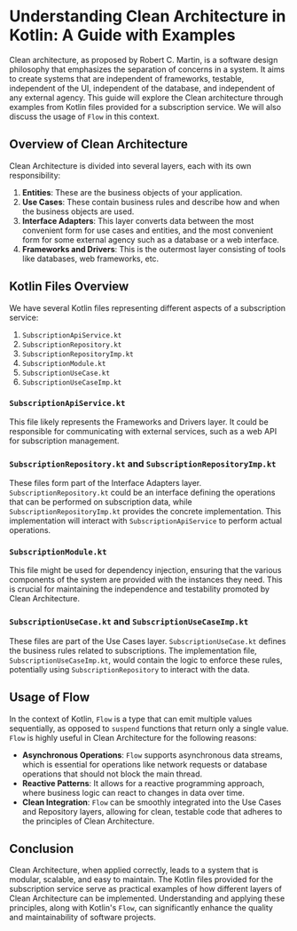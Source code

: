 
# Understanding Clean Architecture in Kotlin: A Guide with Examples

Clean architecture, as proposed by Robert C. Martin, is a software design philosophy that emphasizes the separation of concerns in a system. It aims to create systems that are independent of frameworks, testable, independent of the UI, independent of the database, and independent of any external agency. This guide will explore the Clean architecture through examples from Kotlin files provided for a subscription service. We will also discuss the usage of `Flow` in this context.

## Overview of Clean Architecture

Clean Architecture is divided into several layers, each with its own responsibility:

1.  **Entities**: These are the business objects of your application.
2.  **Use Cases**: These contain business rules and describe how and when the business objects are used.
3.  **Interface Adapters**: This layer converts data between the most convenient form for use cases and entities, and the most convenient form for some external agency such as a database or a web interface.
4.  **Frameworks and Drivers**: This is the outermost layer consisting of tools like databases, web frameworks, etc.

## Kotlin Files Overview

We have several Kotlin files representing different aspects of a subscription service:

1.  `SubscriptionApiService.kt`
2.  `SubscriptionRepository.kt`
3.  `SubscriptionRepositoryImp.kt`
4.  `SubscriptionModule.kt`
5.  `SubscriptionUseCase.kt`
6.  `SubscriptionUseCaseImp.kt`

### `SubscriptionApiService.kt`

This file likely represents the Frameworks and Drivers layer. It could be responsible for communicating with external services, such as a web API for subscription management.

### `SubscriptionRepository.kt` and `SubscriptionRepositoryImp.kt`

These files form part of the Interface Adapters layer. `SubscriptionRepository.kt` could be an interface defining the operations that can be performed on subscription data, while `SubscriptionRepositoryImp.kt` provides the concrete implementation. This implementation will interact with `SubscriptionApiService` to perform actual operations.

### `SubscriptionModule.kt`

This file might be used for dependency injection, ensuring that the various components of the system are provided with the instances they need. This is crucial for maintaining the independence and testability promoted by Clean Architecture.

### `SubscriptionUseCase.kt` and `SubscriptionUseCaseImp.kt`

These files are part of the Use Cases layer. `SubscriptionUseCase.kt` defines the business rules related to subscriptions. The implementation file, `SubscriptionUseCaseImp.kt`, would contain the logic to enforce these rules, potentially using `SubscriptionRepository` to interact with the data.

## Usage of Flow

In the context of Kotlin, `Flow` is a type that can emit multiple values sequentially, as opposed to `suspend` functions that return only a single value. `Flow` is highly useful in Clean Architecture for the following reasons:

-   **Asynchronous Operations**: `Flow` supports asynchronous data streams, which is essential for operations like network requests or database operations that should not block the main thread.
-   **Reactive Patterns**: It allows for a reactive programming approach, where business logic can react to changes in data over time.
-   **Clean Integration**: `Flow` can be smoothly integrated into the Use Cases and Repository layers, allowing for clean, testable code that adheres to the principles of Clean Architecture.

## Conclusion

Clean Architecture, when applied correctly, leads to a system that is modular, scalable, and easy to maintain. The Kotlin files provided for the subscription service serve as practical examples of how different layers of Clean Architecture can be implemented. Understanding and applying these principles, along with Kotlin's `Flow`, can significantly enhance the quality and maintainability of software projects.